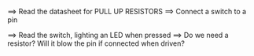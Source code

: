 ==> Read the datasheet for PULL UP RESISTORS
==> Connect a switch to a pin

==> Read the switch, lighting an LED when pressed
==> Do we need a resistor? Will it blow the pin if connected when driven?